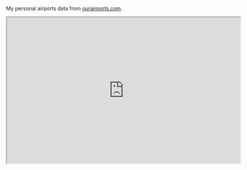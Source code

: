 My personal airports data from [ourairports.com](https://ourairports.com/members/extratone).

<iframe width="640" height="400" src="https://ourairports.com/members/extratone/map.html"></iframe>
